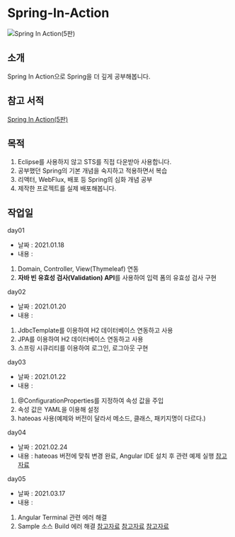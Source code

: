 # Spring-In-Action

![Spring In Action(5판)](https://user-images.githubusercontent.com/62634753/132966473-0f8e70f7-ef0f-4174-8873-3020b6199570.jpg)

## 소개
Spring In Action으로 Spring을 더 깊게 공부해봅니다.

## 참고 서적
[Spring In Action(5판)](http://www.kyobobook.co.kr/product/detailViewKor.laf?ejkGb=KOR&mallGb=KOR&barcode=9791190665186&orderClick=LAG&Kc=)

## 목적
1. Eclipse를 사용하지 않고 STS를 직접 다운받아 사용합니다.
2. 공부했던 Spring의 기본 개념을 숙지하고 적용하면서 복습
3. 리액터, WebFlux, 배포 등 Spring의 심화 개념 공부
4. 제작한 프로젝트를 실제 배포해봅니다.

## 작업일
day01
- 날짜 : 2021.01.18
- 내용 : 
1. Domain, Controller, View(Thymeleaf) 연동
2. **자바 빈 유효성 검사(Validation) API**를 사용하여 입력 폼의 유효성 검사 구현

day02
- 날짜 : 2021.01.20
- 내용 : 
1. JdbcTemplate를 이용하여 H2 데이터베이스 연동하고 사용
2. JPA를 이용하여 H2 데이터베이스 연동하고 사용
3. 스프링 시큐리티를 이용하여 로그인, 로그아웃 구현

day03
- 날짜 : 2021.01.22
- 내용 : 
1. @ConfigurationProperties를 지정하여 속성 값을 주입
2. 속성 값은 YAML을 이용해 설정
3. hateoas 사용(예제와 버전이 달라서 메소드, 클래스, 패키지명이 다르다.)

day04
- 날짜 : 2021.02.24
- 내용 : hateoas 버전에 맞춰 변경 완료, Angular IDE 설치 후 관련 예제 실행
[참고자료](https://spring.io/blog/2019/03/05/spring-hateoas-1-0-m1-released#overhaul)

day05
- 날짜 : 2021.03.17
- 내용 :
1. Angular Terminal 관련 에러 해결
2. Sample 소스 Build 에러 해결
[참고자료](https://github.com/thingsboard/thingsboard/issues/1335)
[참고자료](https://m.blog.naver.com/PostView.nhn?blogId=sim4858&logNo=220974267672&proxyReferer=https:%2F%2Fwww.google.com%2F)
[참고자료](https://www.inflearn.com/questions/13985)
